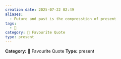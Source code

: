 ```yaml
---
creation date: 2025-07-22 02:49
aliases:
  - Future and past is the compresstion of present
tags:
  - 💬
category: 📖 Favourite Quote
type: present
---
```

**Category:** 📖 Favourite Quote
**Type:** present

